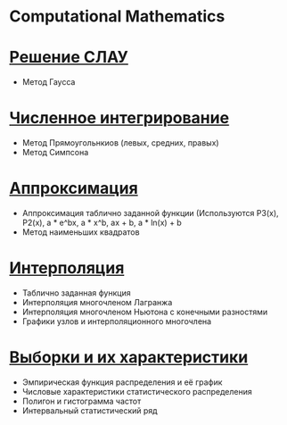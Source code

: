# Сomputational Mathematics
# [Решение СЛАУ](https://github.com/kkkooolllyyyaaa/computational_math/tree/master/comp-math-1)
+ Метод Гаусса

# [Численное интегрирование](https://github.com/kkkooolllyyyaaa/computational_math/tree/master/comp-math-3)
+ Метод Прямоугольнкиов (левых, средних, правых)
+ Метод Симпсона

# [Аппроксимация](https://github.com/kkkooolllyyyaaa/computational_math/tree/master/comp-math-4)
+ Аппроксимация таблично заданной функции (Используются P3(x), P2(x), a * e^bx, a * x^b, ax + b, a * ln(x) + b
+ Метод наименьших квадратов

# [Интерполяция](https://github.com/kkkooolllyyyaaa/computational_math/tree/master/comp-math-5)
+ Таблично заданная функция
+ Интерполяция многочленом Лагранжа
+ Интерполяция многочленом Ньютона с конечными разностями
+ Графики узлов и интерполяционного многочлена

# [Выборки и их характеристики](https://github.com/kkkooolllyyyaaa/computational_math/tree/master/math_statistics_1)
+ Эмпирическая функция распределения и её график
+ Числовые характеристики статистического распределения
+ Полигон и гистограмма частот
+ Интервальный статистический ряд
